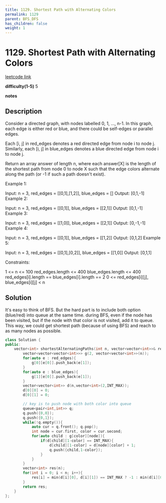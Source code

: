 ```yaml
---
title: 1129. Shortest Path with Alternating Colors
permalink: 1129
parent: BFS_DFS
has_children: false
weight: 1
---
```

# 1129. Shortest Path with Alternating Colors
[leetcode link](https://leetcode.com/problems/shortest-path-with-alternating-colors/)

**difficulty(1-5)** 
5

**notes**   


## Description
Consider a directed graph, with nodes labelled 0, 1, ..., n-1.  In this graph, each edge is either red or blue, and there could be self-edges or parallel edges.

Each [i, j] in red_edges denotes a red directed edge from node i to node j.  Similarly, each [i, j] in blue_edges denotes a blue directed edge from node i to node j.

Return an array answer of length n, where each answer[X] is the length of the shortest path from node 0 to node X such that the edge colors alternate along the path (or -1 if such a path doesn't exist).

 

Example 1:

Input: n = 3, red_edges = [[0,1],[1,2]], blue_edges = []
Output: [0,1,-1]
Example 2:

Input: n = 3, red_edges = [[0,1]], blue_edges = [[2,1]]
Output: [0,1,-1]
Example 3:

Input: n = 3, red_edges = [[1,0]], blue_edges = [[2,1]]
Output: [0,-1,-1]
Example 4:

Input: n = 3, red_edges = [[0,1]], blue_edges = [[1,2]]
Output: [0,1,2]
Example 5:

Input: n = 3, red_edges = [[0,1],[0,2]], blue_edges = [[1,0]]
Output: [0,1,1]
 

Constraints:

1 <= n <= 100
red_edges.length <= 400
blue_edges.length <= 400
red_edges[i].length == blue_edges[i].length == 2
0 <= red_edges[i][j], blue_edges[i][j] < n

## Solution
It's easy to think of BFS.
But the hard part is to include both option (blue/red) into queue at the same time.
during BFS, even if the node has been visited, but if the node with that color is not visited, add it to queue. This way, we could get shortest path (because of using BFS) and reach to as many nodes as possible.

```c++
class Solution {
public:
    vector<int> shortestAlternatingPaths(int n, vector<vector<int>>& red_edges, vector<vector<int>>& blue_edges) {
        vector<vector<vector<int>>> g(2, vector<vector<int>>(n));
        for(auto e : red_edges){
            g[0][e[0]].push_back(e[1]);
        }
        for(auto e : blue_edges){
            g[1][e[0]].push_back(e[1]);
        }
        vector<vector<int>> d(n,vector<int>(2,INT_MAX));
        d[0][0] = 0;
        d[0][1] = 0;

        // key is to push node with both color into queue
        queue<pair<int,int>> q;
        q.push({0,0});
        q.push({0,1});
        while(!q.empty()){
            auto cur = q.front(); q.pop();
            int node = cur.first, color = cur.second;
            for(auto child : g[color][node]){
                if(d[child][1-color] == INT_MAX){
                    d[child][1-color] = d[node][color] + 1;
                    q.push({child,1-color});
                }
            }
        }
        vector<int> res(n);
        for(int i = 0; i < n; i++){
            res[i] = min(d[i][0], d[i][1]) == INT_MAX ? -1 : min(d[i][0], d[i][1]);
        }
        return res;
    }
};
```

 